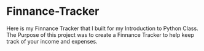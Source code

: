 # Finnance-Tracker
Here is my Finnance Tracker that I built for my Introduction to Python Class. The Purpose of this project was to create a Finnance Tracker to help keep track of your income and expenses.
